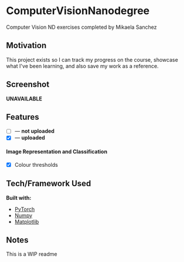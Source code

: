 # ComputerVisionNanodegree
Computer Vision ND exercises completed by Mikaela Sanchez

## Motivation
This project exists so I can track my progress on the course, showcase what I've been learning, and also save my work as a reference.

## Screenshot
<b>UNAVAILABLE</b>

## Features
- [ ] — <b>not uploaded</b>
- [x] — <b>uploaded</b>

#### Image Representation and Classification
- [x] Colour thresholds

## Tech/Framework Used
<b>Built with:</b>
- <a href="https://pytorch.org/">PyTorch</a>
- <a href="https://numpy.org/">Numpy</a>
- <a href="https://matplotlib.org/">Matplotlib</a>

## Notes
This is a WIP readme
